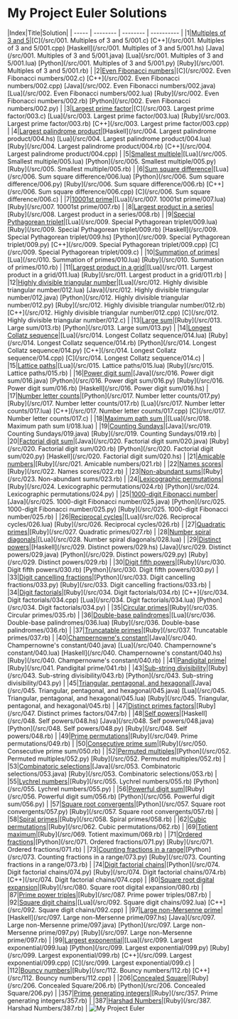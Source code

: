 My Project Euler Solutions
========
|Index|Title|Solution|
| ----- | -------- | -------- | ---------- |
|1|[Multiples of 3 and 5](https://projecteuler.net/problem=1)|[C](/src/001. Multiples of 3 and 5/001.c) [C++](/src/001. Multiples of 3 and 5/001.cpp) [Haskell](/src/001. Multiples of 3 and 5/001.hs) [Java](/src/001. Multiples of 3 and 5/001.java) [Lua](/src/001. Multiples of 3 and 5/001.lua) [Python](/src/001. Multiples of 3 and 5/001.py) [Ruby](/src/001. Multiples of 3 and 5/001.rb) |
|2|[Even Fibonacci numbers](https://projecteuler.net/problem=2)|[C](/src/002. Even Fibonacci numbers/002.c) [C++](/src/002. Even Fibonacci numbers/002.cpp) [Java](/src/002. Even Fibonacci numbers/002.java) [Lua](/src/002. Even Fibonacci numbers/002.lua) [Ruby](/src/002. Even Fibonacci numbers/002.rb) [Python](/src/002. Even Fibonacci numbers/002.py) |
|3|[Largest prime factor](https://projecteuler.net/problem=3)|[C](/src/003. Largest prime factor/003.c) [Lua](/src/003. Largest prime factor/003.lua) [Ruby](/src/003. Largest prime factor/003.rb) [C++](/src/003. Largest prime factor/003.cpp) |
|4|[Largest palindrome product](https://projecteuler.net/problem=4)|[Haskell](/src/004. Largest palindrome product/004.hs) [Lua](/src/004. Largest palindrome product/004.lua) [Ruby](/src/004. Largest palindrome product/004.rb) [C++](/src/004. Largest palindrome product/004.cpp) |
|5|[Smallest multiple](https://projecteuler.net/problem=5)|[Lua](/src/005. Smallest multiple/005.lua) [Python](/src/005. Smallest multiple/005.py) [Ruby](/src/005. Smallest multiple/005.rb) |
|6|[Sum square difference](https://projecteuler.net/problem=6)|[Lua](/src/006. Sum square difference/006.lua) [Python](/src/006. Sum square difference/006.py) [Ruby](/src/006. Sum square difference/006.rb) [C++](/src/006. Sum square difference/006.cpp) [C](/src/006. Sum square difference/006.c) |
|7|[10001st prime](https://projecteuler.net/problem=7)|[Lua](/src/007. 10001st prime/007.lua) [Ruby](/src/007. 10001st prime/007.rb) |
|8|[Largest product in a series](https://projecteuler.net/problem=8)|[Ruby](/src/008. Largest product in a series/008.rb) |
|9|[Special Pythagorean triplet](https://projecteuler.net/problem=9)|[Lua](/src/009. Special Pythagorean triplet/009.lua) [Ruby](/src/009. Special Pythagorean triplet/009.rb) [Haskell](/src/009. Special Pythagorean triplet/009.hs) [Python](/src/009. Special Pythagorean triplet/009.py) [C++](/src/009. Special Pythagorean triplet/009.cpp) [C](/src/009. Special Pythagorean triplet/009.c) |
|10|[Summation of primes](https://projecteuler.net/problem=10)|[Lua](/src/010. Summation of primes/010.lua) [Ruby](/src/010. Summation of primes/010.rb) |
|11|[Largest product in a grid](https://projecteuler.net/problem=11)|[Lua](/src/011. Largest product in a grid/011.lua) [Ruby](/src/011. Largest product in a grid/011.rb) |
|12|[Highly divisible triangular number](https://projecteuler.net/problem=12)|[Lua](/src/012. Highly divisible triangular number/012.lua) [Java](/src/012. Highly divisible triangular number/012.java) [Python](/src/012. Highly divisible triangular number/012.py) [Ruby](/src/012. Highly divisible triangular number/012.rb) [C++](/src/012. Highly divisible triangular number/012.cpp) [C](/src/012. Highly divisible triangular number/012.c) |
|13|[Large sum](https://projecteuler.net/problem=13)|[Ruby](/src/013. Large sum/013.rb) [Python](/src/013. Large sum/013.py) |
|14|[Longest Collatz sequence](https://projecteuler.net/problem=14)|[Lua](/src/014. Longest Collatz sequence/014.lua) [Ruby](/src/014. Longest Collatz sequence/014.rb) [Python](/src/014. Longest Collatz sequence/014.py) [C++](/src/014. Longest Collatz sequence/014.cpp) [C](/src/014. Longest Collatz sequence/014.c) |
|15|[Lattice paths](https://projecteuler.net/problem=15)|[Lua](/src/015. Lattice paths/015.lua) [Ruby](/src/015. Lattice paths/015.rb) |
|16|[Power digit sum](https://projecteuler.net/problem=16)|[Java](/src/016. Power digit sum/016.java) [Python](/src/016. Power digit sum/016.py) [Ruby](/src/016. Power digit sum/016.rb) [Haskell](/src/016. Power digit sum/016.hs) |
|17|[Number letter counts](https://projecteuler.net/problem=17)|[Python](/src/017. Number letter counts/017.py) [Ruby](/src/017. Number letter counts/017.rb) [Lua](/src/017. Number letter counts/017.lua) [C++](/src/017. Number letter counts/017.cpp) [C](/src/017. Number letter counts/017.c) |
|18|[Maximum path sum I](https://projecteuler.net/problem=18)|[Lua](/src/018. Maximum path sum I/018.lua) |
|19|[Counting Sundays](https://projecteuler.net/problem=19)|[Java](/src/019. Counting Sundays/019.java) [Ruby](/src/019. Counting Sundays/019.rb) |
|20|[Factorial digit sum](https://projecteuler.net/problem=20)|[Java](/src/020. Factorial digit sum/020.java) [Ruby](/src/020. Factorial digit sum/020.rb) [Python](/src/020. Factorial digit sum/020.py) [Haskell](/src/020. Factorial digit sum/020.hs) |
|21|[Amicable numbers](https://projecteuler.net/problem=21)|[Ruby](/src/021. Amicable numbers/021.rb) |
|22|[Names scores](https://projecteuler.net/problem=22)|[Ruby](/src/022. Names scores/022.rb) |
|23|[Non-abundant sums](https://projecteuler.net/problem=23)|[Ruby](/src/023. Non-abundant sums/023.rb) |
|24|[Lexicographic permutations](https://projecteuler.net/problem=24)|[Ruby](/src/024. Lexicographic permutations/024.rb) [Python](/src/024. Lexicographic permutations/024.py) |
|25|[1000-digit Fibonacci number](https://projecteuler.net/problem=25)|[Java](/src/025. 1000-digit Fibonacci number/025.java) [Python](/src/025. 1000-digit Fibonacci number/025.py) [Ruby](/src/025. 1000-digit Fibonacci number/025.rb) |
|26|[Reciprocal cycles](https://projecteuler.net/problem=26)|[Lua](/src/026. Reciprocal cycles/026.lua) [Ruby](/src/026. Reciprocal cycles/026.rb) |
|27|[Quadratic primes](https://projecteuler.net/problem=27)|[Ruby](/src/027. Quadratic primes/027.rb) |
|28|[Number spiral diagonals](https://projecteuler.net/problem=28)|[Lua](/src/028. Number spiral diagonals/028.lua) |
|29|[Distinct powers](https://projecteuler.net/problem=29)|[Haskell](/src/029. Distinct powers/029.hs) [Java](/src/029. Distinct powers/029.java) [Python](/src/029. Distinct powers/029.py) [Ruby](/src/029. Distinct powers/029.rb) |
|30|[Digit fifth powers](https://projecteuler.net/problem=30)|[Ruby](/src/030. Digit fifth powers/030.rb) [Python](/src/030. Digit fifth powers/030.py) |
|33|[Digit cancelling fractions](https://projecteuler.net/problem=33)|[Python](/src/033. Digit cancelling fractions/033.py) [Ruby](/src/033. Digit cancelling fractions/033.rb) |
|34|[Digit factorials](https://projecteuler.net/problem=34)|[Ruby](/src/034. Digit factorials/034.rb) [C++](/src/034. Digit factorials/034.cpp) [Lua](/src/034. Digit factorials/034.lua) [Python](/src/034. Digit factorials/034.py) |
|35|[Circular primes](https://projecteuler.net/problem=35)|[Ruby](/src/035. Circular primes/035.rb) |
|36|[Double-base palindromes](https://projecteuler.net/problem=36)|[Lua](/src/036. Double-base palindromes/036.lua) [Ruby](/src/036. Double-base palindromes/036.rb) |
|37|[Truncatable primes](https://projecteuler.net/problem=37)|[Ruby](/src/037. Truncatable primes/037.rb) |
|40|[Champernowne's constant](https://projecteuler.net/problem=40)|[Java](/src/040. Champernowne's constant/040.java) [Lua](/src/040. Champernowne's constant/040.lua) [Haskell](/src/040. Champernowne's constant/040.hs) [Ruby](/src/040. Champernowne's constant/040.rb) |
|41|[Pandigital prime](https://projecteuler.net/problem=41)|[Ruby](/src/041. Pandigital prime/041.rb) |
|43|[Sub-string divisibility](https://projecteuler.net/problem=43)|[Ruby](/src/043. Sub-string divisibility/043.rb) [Python](/src/043. Sub-string divisibility/043.py) |
|45|[Triangular, pentagonal, and hexagonal](https://projecteuler.net/problem=45)|[Java](/src/045. Triangular, pentagonal, and hexagonal/045.java) [Lua](/src/045. Triangular, pentagonal, and hexagonal/045.lua) [Ruby](/src/045. Triangular, pentagonal, and hexagonal/045.rb) |
|47|[Distinct primes factors](https://projecteuler.net/problem=47)|[Ruby](/src/047. Distinct primes factors/047.rb) |
|48|[Self powers](https://projecteuler.net/problem=48)|[Haskell](/src/048. Self powers/048.hs) [Java](/src/048. Self powers/048.java) [Python](/src/048. Self powers/048.py) [Ruby](/src/048. Self powers/048.rb) |
|49|[Prime permutations](https://projecteuler.net/problem=49)|[Ruby](/src/049. Prime permutations/049.rb) |
|50|[Consecutive prime sum](https://projecteuler.net/problem=50)|[Ruby](/src/050. Consecutive prime sum/050.rb) |
|52|[Permuted multiples](https://projecteuler.net/problem=52)|[Python](/src/052. Permuted multiples/052.py) [Ruby](/src/052. Permuted multiples/052.rb) |
|53|[Combinatoric selections](https://projecteuler.net/problem=53)|[Java](/src/053. Combinatoric selections/053.java) [Ruby](/src/053. Combinatoric selections/053.rb) |
|55|[Lychrel numbers](https://projecteuler.net/problem=55)|[Ruby](/src/055. Lychrel numbers/055.rb) [Python](/src/055. Lychrel numbers/055.py) |
|56|[Powerful digit sum](https://projecteuler.net/problem=56)|[Ruby](/src/056. Powerful digit sum/056.rb) [Python](/src/056. Powerful digit sum/056.py) |
|57|[Square root convergents](https://projecteuler.net/problem=57)|[Python](/src/057. Square root convergents/057.py) [Ruby](/src/057. Square root convergents/057.rb) |
|58|[Spiral primes](https://projecteuler.net/problem=58)|[Ruby](/src/058. Spiral primes/058.rb) |
|62|[Cubic permutations](https://projecteuler.net/problem=62)|[Ruby](/src/062. Cubic permutations/062.rb) |
|69|[Totient maximum](https://projecteuler.net/problem=69)|[Ruby](/src/069. Totient maximum/069.rb) |
|71|[Ordered fractions](https://projecteuler.net/problem=71)|[Python](/src/071. Ordered fractions/071.py) [Ruby](/src/071. Ordered fractions/071.rb) |
|73|[Counting fractions in a range](https://projecteuler.net/problem=73)|[Python](/src/073. Counting fractions in a range/073.py) [Ruby](/src/073. Counting fractions in a range/073.rb) |
|74|[Digit factorial chains](https://projecteuler.net/problem=74)|[Python](/src/074. Digit factorial chains/074.py) [Ruby](/src/074. Digit factorial chains/074.rb) [C++](/src/074. Digit factorial chains/074.cpp) |
|80|[Square root digital expansion](https://projecteuler.net/problem=80)|[Ruby](/src/080. Square root digital expansion/080.rb) |
|87|[Prime power triples](https://projecteuler.net/problem=87)|[Ruby](/src/087. Prime power triples/087.rb) |
|92|[Square digit chains](https://projecteuler.net/problem=92)|[Lua](/src/092. Square digit chains/092.lua) [C++](/src/092. Square digit chains/092.cpp) |
|97|[Large non-Mersenne prime](https://projecteuler.net/problem=97)|[Haskell](/src/097. Large non-Mersenne prime/097.hs) [Java](/src/097. Large non-Mersenne prime/097.java) [Python](/src/097. Large non-Mersenne prime/097.py) [Ruby](/src/097. Large non-Mersenne prime/097.rb) |
|99|[Largest exponential](https://projecteuler.net/problem=99)|[Lua](/src/099. Largest exponential/099.lua) [Python](/src/099. Largest exponential/099.py) [Ruby](/src/099. Largest exponential/099.rb) [C++](/src/099. Largest exponential/099.cpp) [C](/src/099. Largest exponential/099.c) |
|112|[Bouncy numbers](https://projecteuler.net/problem=112)|[Ruby](/src/112. Bouncy numbers/112.rb) [C++](/src/112. Bouncy numbers/112.cpp) |
|206|[Concealed Square](https://projecteuler.net/problem=206)|[Ruby](/src/206. Concealed Square/206.rb) [Python](/src/206. Concealed Square/206.py) |
|357|[Prime generating integers](https://projecteuler.net/problem=357)|[Ruby](/src/357. Prime generating integers/357.rb) |
|387|[Harshad Numbers](https://projecteuler.net/problem=387)|[Ruby](/src/387. Harshad Numbers/387.rb) |
![My Project Euler](https://projecteuler.net/profile/yuhao.png)
